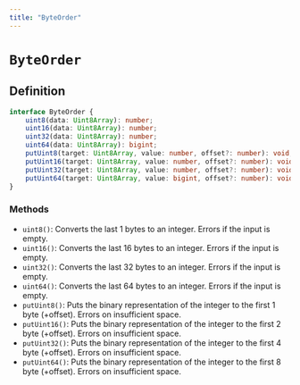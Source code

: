 ```yaml
---
title: "ByteOrder"
---
```


# `ByteOrder`

## Definition

```ts
interface ByteOrder {
	uint8(data: Uint8Array): number;
	uint16(data: Uint8Array): number;
	uint32(data: Uint8Array): number;
	uint64(data: Uint8Array): bigint;
	putUint8(target: Uint8Array, value: number, offset?: number): void;
	putUint16(target: Uint8Array, value: number, offset?: number): void;
	putUint32(target: Uint8Array, value: number, offset?: number): void;
	putUint64(target: Uint8Array, value: bigint, offset?: number): void;
}
```

### Methods

- `uint8()`: Converts the last 1 bytes to an integer. Errors if the input is empty.
- `uint16()`: Converts the last 16 bytes to an integer. Errors if the input is empty.
- `uint32()`: Converts the last 32 bytes to an integer. Errors if the input is empty.
- `uint64()`: Converts the last 64 bytes to an integer. Errors if the input is empty.
- `putUint8()`: Puts the binary representation of the integer to the first 1 byte (+offset). Errors on insufficient space.
- `putUint16()`: Puts the binary representation of the integer to the first 2 byte (+offset). Errors on insufficient space.
- `putUint32()`: Puts the binary representation of the integer to the first 4 byte (+offset). Errors on insufficient space.
- `putUint64()`: Puts the binary representation of the integer to the first 8 byte (+offset). Errors on insufficient space.
